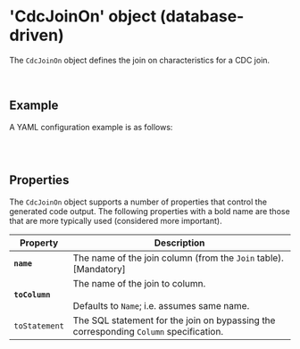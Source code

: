 # 'CdcJoinOn' object (database-driven)

The `CdcJoinOn` object defines the join on characteristics for a CDC join.

<br/>

## Example

A YAML configuration example is as follows:
``` yaml

```

<br/>

## Properties
The `CdcJoinOn` object supports a number of properties that control the generated code output. The following properties with a bold name are those that are more typically used (considered more important).

Property | Description
-|-
**`name`** | The name of the join column (from the `Join` table). [Mandatory]
**`toColumn`** | The name of the join to column.<br/><br/>Defaults to `Name`; i.e. assumes same name.
`toStatement` | The SQL statement for the join on bypassing the corresponding `Column` specification.

